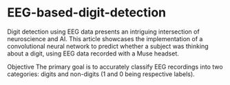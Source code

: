 # EEG-based-digit-detection

Digit detection using EEG data presents an intriguing intersection of neuroscience and AI. This article showcases the implementation of a convolutional neural network to predict whether a subject was thinking about a digit, using EEG data recorded with a Muse headset.

Objective
The primary goal is to accurately classify EEG recordings into two categories: digits and non-digits (1 and 0 being respective labels).
